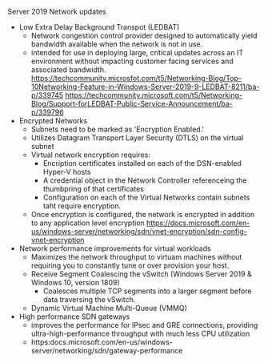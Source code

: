 Server 2019 Network updates
 * Low Extra Delay Background Transpot (LEDBAT)
   * Network congestion control provider designed to automatically yield bandwidth available when the network is not in use.
   * intended for use in deploying large, critical updates across an IT environment without impacting customer facing services and associated bandwidth.
   https://techcommunity.microsfot.com/t5/Networking-Blog/Top-10Networking-Feature-in-Windows-Server-2019-9-LEDBAT-8211/ba-p/339745
   https://techcommunity.microsoft.com/t5/Networking-Blog/Support-forLEDBAT-Public-Service-Announcement/ba-p/339796
 * Encrypted Networks
   * Subnets need to be marked as 'Encryption Enabled.'
   * Utilizes Datagram Transport Layer Security (DTLS) on the virtual subnet
   * Virtual network encryption requires:
     * Encription certificates installed on each of the DSN-enabled Hyper-V hosts
     * A credential object in the Network Controller referenceing the thumbpring of that certificates
     * Configuration on each of the Virtual Networks contain subnets taht require encryption.
   * Once encryption is configured, the network is encrypted in addition to any application level encryption
   https://docs.microsoft.com/en-us/windows-server/networking/sdn/vnet-encryption/sdn-config-vnet-encryption
 * Network performance improvements for virtual workloads
   * Maximizes the network throughput to virtuam machines without requiring you to constantly tune or over provision your host.
   * Receive Segment Coalescing the vSwitch (Windows Server 2019 & Windows 10, version 1809)
     * Coalesces multiple TCP segments into a larger segment before data traversing the vSwitch.
   * Dynamic Virtual Machine Multi-Queue (VMMQ)
 * High performance SDN gateways
   * improves the performance for IPsec and GRE connections, providing ultra-high-performance throughput with much less CPU utilization
   * https:docs.microsoft.com/en-us/windows-server/networking/sdn/gateway-performance